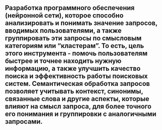 ## Разработка программного обеспечения (нейронной сети), которое способно анализировать и понимать значение запросов, вводимых пользователями, а также группировать эти запросы по смысловым категориям или “кластерам”. То есть, цель этого инструмента - помочь пользователям быстрее и точнее находить нужную информацию, а также улучшить качество поиска и эффективность работы поисковых систем. Семантическая обработка запросов позволяет учитывать контекст, синонимы, связанные слова и другие аспекты, которые влияют на смысл запроса, для более точного его понимания и группировки с аналогичными запросами.
